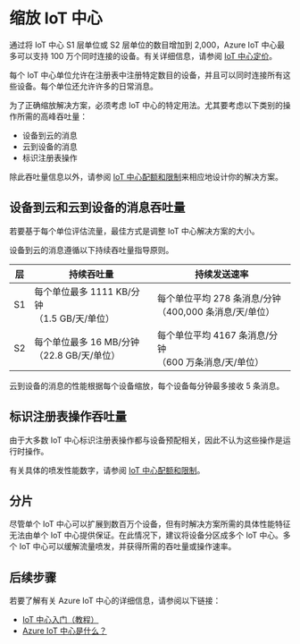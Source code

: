 <properties
 pageTitle="Azure IoT 中心缩放 | Microsoft Azure"
 description="介绍如何缩放 Azure IoT 中心。"
 services="iot-hub"
 documentationCenter=""
 authors="fsautomata"
 manager="timlt"
 editor=""/>

<tags
 ms.service="iot-hub"
 ms.date="01/20/2016"
 wacn.date="03/18/2016"/>

# 缩放 IoT 中心

通过将 IoT 中心 S1 层单位或 S2 层单位的数目增加到 2,000，Azure IoT 中心最多可以支持 100 万个同时连接的设备。有关详细信息，请参阅 [IoT 中心定价][lnk-pricing]。

每个 IoT 中心单位允许在注册表中注册特定数目的设备，并且可以同时连接所有这些设备。每个单位还允许许多的日常消息。

为了正确缩放解决方案，必须考虑 IoT 中心的特定用法。尤其要考虑以下类别的操作所需的高峰吞吐量：

* 设备到云的消息
* 云到设备的消息
* 标识注册表操作

除此吞吐量信息以外，请参阅 [IoT 中心配额和限制][]来相应地设计你的解决方案。

## 设备到云和云到设备的消息吞吐量

若要基于每个单位评估流量，最佳方式是调整 IoT 中心解决方案的大小。

设备到云的消息遵循以下持续吞吐量指导原则。

| 层 | 持续吞吐量 | 持续发送速率 |
| ---- | -------------------- | ------------------- |
| S1 | 每个单位最多 1111 KB/分钟<br/>（1.5 GB/天/单位） | 每个单位平均 278 条消息/分钟<br/>（400,000 条消息/天/单位） |
| S2 | 每个单位最多 16 MB/分钟<br/>（22.8 GB/天/单位） | 每个单位平均 4167 条消息/分钟<br/>（600 万条消息/天/单位） |

云到设备的消息的性能根据每个设备缩放，每个设备每分钟最多接收 5 条消息。

## 标识注册表操作吞吐量

由于大多数 IoT 中心标识注册表操作都与设备预配相关，因此不认为这些操作是运行时操作。

有关具体的喷发性能数字，请参阅 [IoT 中心配额和限制][]。

## 分片

尽管单个 IoT 中心可以扩展到数百万个设备，但有时解决方案所需的具体性能特征无法由单个 IoT 中心提供保证。在此情况下，建议将设备分区成多个 IoT 中心。多个 IoT 中心可以缓解流量喷发，并获得所需的吞吐量或操作速率。

## 后续步骤

若要了解有关 Azure IoT 中心的详细信息，请参阅以下链接：

- [IoT 中心入门（教程）][lnk-get-started]
- [Azure IoT 中心是什么？][]

[lnk-pricing]: /pricing/details/iot-hub
[IoT 中心配额和限制]: /documentation/articles/iot-hub-devguide/#throttling

[lnk-get-started]: /documentation/articles/iot-hub-csharp-csharp-getstarted
[Azure IoT 中心是什么？]: /documentation/articles/iot-hub-what-is-iot-hub

<!---HONumber=Mooncake_0307_2016-->